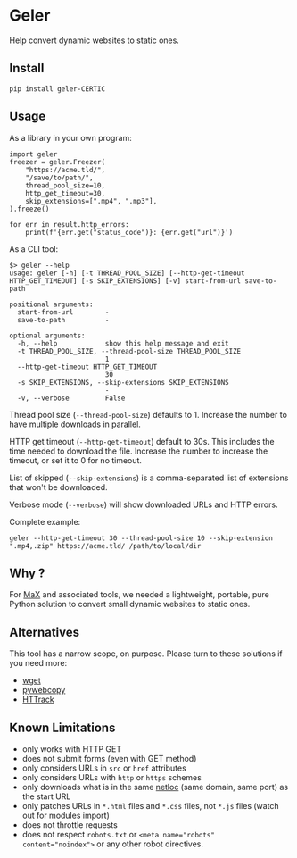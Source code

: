 # Geler

Help convert dynamic websites to static ones.

## Install

    pip install geler-CERTIC

## Usage

As a library in your own program:

    import geler
    freezer = geler.Freezer(
        "https://acme.tld/",
        "/save/to/path/",
        thread_pool_size=10,
        http_get_timeout=30,
        skip_extensions=[".mp4", ".mp3"],
    ).freeze()

    for err in result.http_errors:
        print(f'{err.get("status_code")}: {err.get("url")}')

As a CLI tool:

    $> geler --help
    usage: geler [-h] [-t THREAD_POOL_SIZE] [--http-get-timeout HTTP_GET_TIMEOUT] [-s SKIP_EXTENSIONS] [-v] start-from-url save-to-path
    
    positional arguments:
      start-from-url        -
      save-to-path          -
    
    optional arguments:
      -h, --help            show this help message and exit
      -t THREAD_POOL_SIZE, --thread-pool-size THREAD_POOL_SIZE
                            1
      --http-get-timeout HTTP_GET_TIMEOUT
                            30
      -s SKIP_EXTENSIONS, --skip-extensions SKIP_EXTENSIONS
                            -
      -v, --verbose         False


Thread pool size (`--thread-pool-size`) defaults to 1. Increase the number to have multiple downloads in parallel.

HTTP get timeout (`--http-get-timeout`) default to 30s. This includes the time needed to download the file. Increase the number to increase the timeout, or set it to 0 for no timeout.

List of skipped  (`--skip-extensions`) is a comma-separated list of extensions that won't be downloaded.

Verbose mode (`--verbose`) will show downloaded URLs and HTTP errors.

Complete example:

    geler --http-get-timeout 30 --thread-pool-size 10 --skip-extension ".mp4,.zip" https://acme.tld/ /path/to/local/dir

## Why ?

For [MaX](https://git.unicaen.fr/pdn-certic/MaX) and associated tools, 
we needed a lightweight, portable, pure Python solution to convert 
small dynamic websites to static ones.

## Alternatives

This tool has a narrow scope, on purpose. Please turn to these solutions if you need more:

- [wget](https://www.gnu.org/software/wget/)
- [pywebcopy](https://pypi.org/project/pywebcopy/)
- [HTTrack](https://www.httrack.com)

## Known Limitations

- only works with HTTP GET
- does not submit forms (even with GET method)
- only considers URLs in `src` or `href` attributes
- only considers URLs with `http` or `https` schemes
- only downloads what is in the same [netloc](https://docs.python.org/3/library/urllib.parse.html) (same domain, same port) as the start URL
- only patches URLs in `*.html` files and `*.css` files, not `*.js` files (watch out for modules import)
- does not throttle requests
- does not respect `robots.txt` or `<meta name="robots" content="noindex">` or any other robot directives.